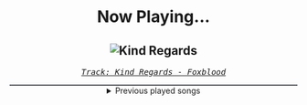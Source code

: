 <div align="center"> 
<h1>Now Playing...</h1>

![Kind Regards](https://i.scdn.co/image/ab67616d00001e02df23b85e6fa56d2da7b78d1d)
--
_<samp><a href="https://open.spotify.com/track/4luvnf2ACstVJd1V3FFMQh">Track: Kind Regards - Foxblood</a></samp>_

<div style="border: 1px #4B5054 solid"></div>
<details>
  <summary>
    Previous played songs
  </summary>
  <table>
    <thead>
      <tr>
        <th>
          Artist
        </th>
        <th>
          Song
        </th>
        <th>
          Link
        </th>
      </tr>
    </thead>
    <tbody>
      <tr><td>Foxblood</td><td>Kind Regards</td><td><a href="https://open.spotify.com/track/4luvnf2ACstVJd1V3FFMQh">https://open.spotify.com/track/4luvnf2ACstVJd1V3FFMQh</a></td></tr><tr><td>Aborted</td><td>Infinite Terror</td><td><a href="https://open.spotify.com/track/799oyNdfrUgicei5MEi1nC">https://open.spotify.com/track/799oyNdfrUgicei5MEi1nC</a></td></tr><tr><td>Happyalone.</td><td>SHAME ON ME</td><td><a href="https://open.spotify.com/track/79KWjMj9Q3qDylVbCXmSzk">https://open.spotify.com/track/79KWjMj9Q3qDylVbCXmSzk</a></td></tr><tr><td>The Unguided</td><td>Iceheart Fragment - Re-Imagined</td><td><a href="https://open.spotify.com/track/1Ue5uwP3sPpxwluUSkYVFT">https://open.spotify.com/track/1Ue5uwP3sPpxwluUSkYVFT</a></td></tr><tr><td>Avatarium</td><td>Nocturne</td><td><a href="https://open.spotify.com/track/1oqOOPiULtvfJaPpTFM4ic">https://open.spotify.com/track/1oqOOPiULtvfJaPpTFM4ic</a></td></tr><tr><td>Lost in Kiev</td><td>We Are</td><td><a href="https://open.spotify.com/track/4ja3RSMcwfjoSa6YTmRyf2">https://open.spotify.com/track/4ja3RSMcwfjoSa6YTmRyf2</a></td></tr><tr><td>Writing The Future</td><td>Death Is The Only Way Out</td><td><a href="https://open.spotify.com/track/53t4fQZDEEVB7SSIReSiDO">https://open.spotify.com/track/53t4fQZDEEVB7SSIReSiDO</a></td></tr><tr><td>Johari</td><td>Salvia (From "Scorn")</td><td><a href="https://open.spotify.com/track/25oNghF1U0m1H9TA5m9Mu1">https://open.spotify.com/track/25oNghF1U0m1H9TA5m9Mu1</a></td></tr><tr><td>Banshee</td><td>KILL ALL PREDATORS</td><td><a href="https://open.spotify.com/track/116m1FqbddR1KEFTw7ZItH">https://open.spotify.com/track/116m1FqbddR1KEFTw7ZItH</a></td></tr><tr><td>HIGHSOCIETY</td><td>Burn (feat. Craig Mabbitt of Escape The Fate)</td><td><a href="https://open.spotify.com/track/6eBuQV5H7LmNZ8p4MTtwWL">https://open.spotify.com/track/6eBuQV5H7LmNZ8p4MTtwWL</a></td></tr><tr><td>Solence</td><td>Blood Sweat Tears</td><td><a href="https://open.spotify.com/track/6JjrxVuJwItGuQ8TCMpv2K">https://open.spotify.com/track/6JjrxVuJwItGuQ8TCMpv2K</a></td></tr><tr><td>Gothminister</td><td>Star</td><td><a href="https://open.spotify.com/track/5WsSBRn7yb7mlYKT3Ejvoe">https://open.spotify.com/track/5WsSBRn7yb7mlYKT3Ejvoe</a></td></tr><tr><td>Stryper</td><td>Ashes to Ashes</td><td><a href="https://open.spotify.com/track/0VdFJsLHyBZrA5G2R32JIj">https://open.spotify.com/track/0VdFJsLHyBZrA5G2R32JIj</a></td></tr><tr><td>Exhumed</td><td>Necrotica</td><td><a href="https://open.spotify.com/track/2AdSg9Fpi2zKtkjboSQmgb">https://open.spotify.com/track/2AdSg9Fpi2zKtkjboSQmgb</a></td></tr><tr><td>White Skull</td><td>Metal Never Rusts</td><td><a href="https://open.spotify.com/track/0iPSBUAAANBPhrTPXpd0qK">https://open.spotify.com/track/0iPSBUAAANBPhrTPXpd0qK</a></td></tr><tr><td>CABAL</td><td>Plague Bringer</td><td><a href="https://open.spotify.com/track/7MWR9jhJ9bNssmOHTdTE0T">https://open.spotify.com/track/7MWR9jhJ9bNssmOHTdTE0T</a></td></tr><tr><td>Chelsea Grin</td><td>Forever Bloom (feat. Trevor Strnad)</td><td><a href="https://open.spotify.com/track/5mavoeczZoK9jeHFVWTkv6">https://open.spotify.com/track/5mavoeczZoK9jeHFVWTkv6</a></td></tr><tr><td>Avantasia</td><td>Kill The Pain Away</td><td><a href="https://open.spotify.com/track/6gsibCeNm8fOruuYoLRRch">https://open.spotify.com/track/6gsibCeNm8fOruuYoLRRch</a></td></tr><tr><td>Void Of Vision</td><td>HELL HELL HELL</td><td><a href="https://open.spotify.com/track/70MYImV7MVQRNaBYO20Uu8">https://open.spotify.com/track/70MYImV7MVQRNaBYO20Uu8</a></td></tr><tr><td>No Return</td><td>No Apologies</td><td><a href="https://open.spotify.com/track/6BoVGkWNdaufq2EhRpXXGt">https://open.spotify.com/track/6BoVGkWNdaufq2EhRpXXGt</a></td></tr>
    </tbody>
  </table>
</details>

</div>
